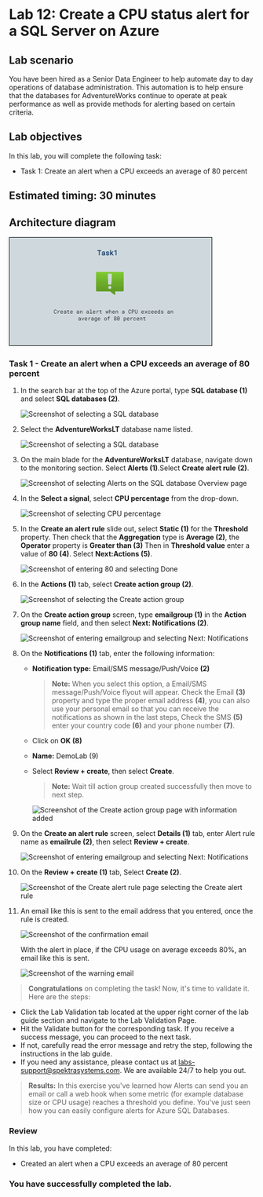 # Lab 12: Create a CPU status alert for a SQL Server on Azure

## Lab scenario
You have been hired as a Senior Data Engineer to help automate day to day operations of database administration. This automation is to help ensure that the databases for AdventureWorks continue to operate at peak performance as well as provide methods for alerting based on certain criteria.

## Lab objectives

In this lab, you will complete the following task:

- Task 1: Create an alert when a CPU exceeds an average of 80 percent

## Estimated timing: 30 minutes

## Architecture diagram

![](../images/preview(12).png)

### Task 1 - Create an alert when a CPU exceeds an average of 80 percent

1. In the search bar at the top of the Azure portal, type **SQL database (1)** and select **SQL databases (2)**. 

    ![Screenshot of selecting a SQL database](../images/sql.png)
 
3. Select the **AdventureWorksLT** database name listed.

   ![Screenshot of selecting a SQL database](../images/dp300-lab12-img1.png)

2. On the main blade for the **AdventureWorksLT** database, navigate down to the monitoring section. Select **Alerts (1)**.Select **Create alert rule (2)**.

   ![Screenshot of selecting Alerts on the SQL database Overview page](../images/dp300-lab12-img02.png)

3. In the **Select a signal**, select **CPU percentage** from the drop-down.

   ![Screenshot of selecting CPU percentage](../images/dp300-lab12-img4.png)

4. In the **Create an alert rule** slide out, select **Static (1)** for the **Threshold** property. Then check that the **Aggregation** type is **Average (2)**, the **Operator** property is **Greater than (3)** Then in **Threshold value** enter a value of **80 (4)**. Select **Next:Actions (5)**.

    ![Screenshot of entering 80 and selecting Done](../images/lab12-dp-300-001.png)

5. In the **Actions (1)** tab, select **Create action group (2)**.

    ![Screenshot of selecting the Create action group](../images/dp300-lab12-img7.png)

6. On the **Create action group** screen, type **emailgroup (1)** in the **Action group name** field, and then select **Next: Notifications (2)**.

    ![Screenshot of entering emailgroup and selecting Next: Notifications](../images/dp-300-lab12-02.png)

7. On the **Notifications (1)** tab, enter the following information:

    - **Notification type:** Email/SMS message/Push/Voice **(2)**
       > **Note:** When you select this option, a Email/SMS message/Push/Voice flyout will appear. Check the Email **(3)** property and type the proper email address **(4)**, you can also use your personal email so that you can receive the notifications as shown in the last steps, Check the SMS **(5)** enter your country code **(6)** and your phone number **(7)**.
     - Click on **OK (8)**
    - **Name:** DemoLab (9)
    - Select **Review + create**, then select **Create**.
        >**Note:** Wait till action group created successfully then move to next step.

      ![Screenshot of the Create action group page with information added](../images/dp300-lab12-img9.png)
    
8. On the **Create an alert rule** screen, select **Details (1)** tab, enter Alert rule name as **emailrule (2)**, then select **Review + create**.
    
    ![Screenshot of entering emailgroup and selecting Next: Notifications](../images/lab12-dp-300-0015-step.png)

9. On the **Review + create (1)** tab, Select **Create (2)**.

    ![Screenshot of the Create alert rule page selecting the Create alert rule](../images/lab12-dp-300-02.png)
    
10. An email like this is sent to the email address that you entered, once the rule is created.

    ![Screenshot of the confirmation email](../images/dp300-lab12-img11.png)

    With the alert in place, if the CPU usage on average exceeds 80%, an email like this is sent.

    ![Screenshot of the warning email](../images/dp300-lab12-img13.png)

> **Congratulations** on completing the task! Now, it's time to validate it. Here are the steps:
- Click the Lab Validation tab located at the upper right corner of the lab guide section and navigate to the Lab Validation Page.
- Hit the Validate button for the corresponding task. If you receive a success message, you can proceed to the next task. 
- If not, carefully read the error message and retry the step, following the instructions in the lab guide.
- If you need any assistance, please contact us at labs-support@spektrasystems.com. We are available 24/7 to help you out.

>**Results:** In this exercise you've learned how Alerts can send you an email or call a web hook when some metric (for example database size or CPU usage) reaches a threshold you define. You've just seen how you can easily configure alerts for Azure SQL Databases.

### Review

In this lab, you have completed:

- Created an alert when a CPU exceeds an average of 80 percent

### You have successfully completed the lab.
